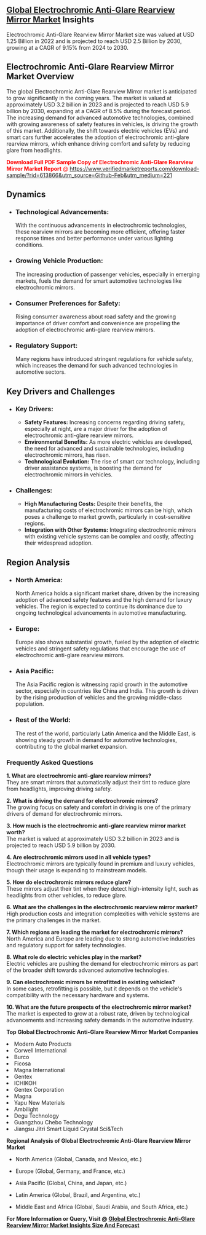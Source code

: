 <h2><a href="https://www.verifiedmarketreports.com/download-sample/?rid=613866&amp;utm_source=Github&amp;utm_medium=221" target="_blank">Global Electrochromic Anti-Glare Rearview Mirror Market</a> Insights</h2><p>Electrochromic Anti-Glare Rearview Mirror Market size was valued at USD 1.25 Billion in 2022 and is projected to reach USD 2.5 Billion by 2030, growing at a CAGR of 9.15% from 2024 to 2030.</p><p> <h2>Electrochromic Anti-Glare Rearview Mirror Market Overview</h2> <p>The global Electrochromic Anti-Glare Rearview Mirror market is anticipated to grow significantly in the coming years. The market is valued at approximately USD 3.2 billion in 2023 and is projected to reach USD 5.9 billion by 2030, expanding at a CAGR of 8.5% during the forecast period. The increasing demand for advanced automotive technologies, combined with growing awareness of safety features in vehicles, is driving the growth of this market. Additionally, the shift towards electric vehicles (EVs) and smart cars further accelerates the adoption of electrochromic anti-glare rearview mirrors, which enhance driving comfort and safety by reducing glare from headlights. </p> <p><p><span class=""><span style="color: #ff0000;"><strong>Download Full PDF Sample Copy of Electrochromic Anti-Glare Rearview Mirror Market Report</strong> @ </span><a href="https://www.verifiedmarketreports.com/download-sample/?rid=613866&amp;utm_source=Github-Feb&amp;utm_medium=221" target="_blank">https://www.verifiedmarketreports.com/download-sample/?rid=613866&amp;utm_source=Github-Feb&amp;utm_medium=221</a></span></p></p> <h2>Dynamics</h2> <ul> <li><h3>Technological Advancements:</h3> With the continuous advancements in electrochromic technologies, these rearview mirrors are becoming more efficient, offering faster response times and better performance under various lighting conditions.</li> <li><h3>Growing Vehicle Production:</h3> The increasing production of passenger vehicles, especially in emerging markets, fuels the demand for smart automotive technologies like electrochromic mirrors.</li> <li><h3>Consumer Preferences for Safety:</h3> Rising consumer awareness about road safety and the growing importance of driver comfort and convenience are propelling the adoption of electrochromic anti-glare rearview mirrors.</li> <li><h3>Regulatory Support:</h3> Many regions have introduced stringent regulations for vehicle safety, which increases the demand for such advanced technologies in automotive sectors.</li> </ul> <h2>Key Drivers and Challenges</h2> <ul> <li><h3>Key Drivers:</h3> <ul> <li><strong>Safety Features:</strong> Increasing concerns regarding driving safety, especially at night, are a major driver for the adoption of electrochromic anti-glare rearview mirrors.</li> <li><strong>Environmental Benefits:</strong> As more electric vehicles are developed, the need for advanced and sustainable technologies, including electrochromic mirrors, has risen.</li> <li><strong>Technological Evolution:</strong> The rise of smart car technology, including driver assistance systems, is boosting the demand for electrochromic mirrors in vehicles.</li> </ul> </li> <li><h3>Challenges:</h3> <ul> <li><strong>High Manufacturing Costs:</strong> Despite their benefits, the manufacturing costs of electrochromic mirrors can be high, which poses a challenge to market growth, particularly in cost-sensitive regions.</li> <li><strong>Integration with Other Systems:</strong> Integrating electrochromic mirrors with existing vehicle systems can be complex and costly, affecting their widespread adoption.</li> </ul> </li> </ul> <h2>Region Analysis</h2> <ul> <li><h3>North America:</h3> North America holds a significant market share, driven by the increasing adoption of advanced safety features and the high demand for luxury vehicles. The region is expected to continue its dominance due to ongoing technological advancements in automotive manufacturing.</li> <li><h3>Europe:</h3> Europe also shows substantial growth, fueled by the adoption of electric vehicles and stringent safety regulations that encourage the use of electrochromic anti-glare rearview mirrors.</li> <li><h3>Asia Pacific:</h3> The Asia Pacific region is witnessing rapid growth in the automotive sector, especially in countries like China and India. This growth is driven by the rising production of vehicles and the growing middle-class population.</li> <li><h3>Rest of the World:</h3> The rest of the world, particularly Latin America and the Middle East, is showing steady growth in demand for automotive technologies, contributing to the global market expansion.</li> </ul> <h3>Frequently Asked Questions</h3> <p><strong>1. What are electrochromic anti-glare rearview mirrors?</strong><br> They are smart mirrors that automatically adjust their tint to reduce glare from headlights, improving driving safety.</p> <p><strong>2. What is driving the demand for electrochromic mirrors?</strong><br> The growing focus on safety and comfort in driving is one of the primary drivers of demand for electrochromic mirrors.</p> <p><strong>3. How much is the electrochromic anti-glare rearview mirror market worth?</strong><br> The market is valued at approximately USD 3.2 billion in 2023 and is projected to reach USD 5.9 billion by 2030.</p> <p><strong>4. Are electrochromic mirrors used in all vehicle types?</strong><br> Electrochromic mirrors are typically found in premium and luxury vehicles, though their usage is expanding to mainstream models.</p> <p><strong>5. How do electrochromic mirrors reduce glare?</strong><br> These mirrors adjust their tint when they detect high-intensity light, such as headlights from other vehicles, to reduce glare.</p> <p><strong>6. What are the challenges in the electrochromic rearview mirror market?</strong><br> High production costs and integration complexities with vehicle systems are the primary challenges in the market.</p> <p><strong>7. Which regions are leading the market for electrochromic mirrors?</strong><br> North America and Europe are leading due to strong automotive industries and regulatory support for safety technologies.</p> <p><strong>8. What role do electric vehicles play in the market?</strong><br> Electric vehicles are pushing the demand for electrochromic mirrors as part of the broader shift towards advanced automotive technologies.</p> <p><strong>9. Can electrochromic mirrors be retrofitted in existing vehicles?</strong><br> In some cases, retrofitting is possible, but it depends on the vehicle's compatibility with the necessary hardware and systems.</p> <p><strong>10. What are the future prospects of the electrochromic mirror market?</strong><br> The market is expected to grow at a robust rate, driven by technological advancements and increasing safety demands in the automotive industry.</p> </p><p><strong>Top Global Electrochromic Anti-Glare Rearview Mirror Market Companies</strong></p><div data-test-id=""><p><li>Modern Auto Products</li><li> Corwell International</li><li> Burco</li><li> Ficosa</li><li> Magna International</li><li> Gentex</li><li> ICHIKOH</li><li> Gentex Corporation</li><li> Magna</li><li> Yapu New Materials</li><li> Ambilight</li><li> Degu Technology</li><li> Guangzhou Chebo Technology</li><li> Jiangsu Jitri Smart Liquid Crystal Sci&Tech</li></p><div><strong>Regional Analysis of&nbsp;Global Electrochromic Anti-Glare Rearview Mirror Market</strong></div><ul><li dir="ltr"><p dir="ltr">North America&nbsp;(Global, Canada, and Mexico, etc.)</p></li><li dir="ltr"><p dir="ltr">Europe (Global, Germany, and France, etc.)</p></li><li dir="ltr"><p dir="ltr">Asia Pacific&nbsp;(Global, China, and Japan, etc.)</p></li><li dir="ltr"><p dir="ltr">Latin America&nbsp;(Global, Brazil, and Argentina, etc.)</p></li><li dir="ltr">Middle East and Africa&nbsp;(Global, Saudi Arabia, and South Africa, etc.)</li></ul><p><strong>For More Information or Query, Visit @&nbsp;</strong><strong><a href="https://www.verifiedmarketreports.com/product/electrochromic-anti-glare-rearview-mirror-market/?utm_source=Github&amp;utm_medium=221" target="_blank">Global Electrochromic Anti-Glare Rearview Mirror Market Insights Size And Forecast</a></strong></p></div>

